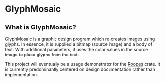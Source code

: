 # GlyphMosaic
## What is GlyphMosaic?
GlyphMosaic is a graphic design program which re-creates images using glyphs.  In essence, it is supplied a bitmap (source image) and a body of text.  With additional parameters, it uses the color values in the source image to place glyphs from the text.

This project will eventually be a usage demonstrator for the [Roopes](https://docs.rs/roopes/) crate.
It is currently predominantly centered on design documentation rather than implementation.